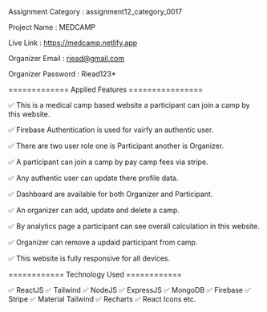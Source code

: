 Assignment Category : assignment12_category_0017

Project Name : MEDCAMP

Live Link : https://medcamp.netlify.app

Organizer Email : riead@gmail.com

Organizer Password : Riead123*


============= Applied Features ================
 
✅ This is a medical camp based website a participant can join a camp by this website.

✅ Firebase Authentication is used for vairfy an authentic user.

✅ There are two user role one is Participant another is Organizer.

✅ A participant can join a camp by pay camp fees via stripe.

✅ Any authentic user can update there profile data.

✅ Dashboard are available for both Organizer and Participant.

✅ An organizer can add, update and delete a camp.

✅ By analytics page a participant can see overall calculation in this website.

✅ Organizer can remove a updaid participant from camp.

✅ This website is fully responsive for all devices.


============ Technology Used ============

✅ ReactJS  ✅ Tailwind  ✅ NodeJS  ✅ ExpressJS  ✅ MongoDB  ✅ Firebase  ✅ Stripe  ✅ Material Tailwind  ✅ Recharts  ✅ React Icons etc.
